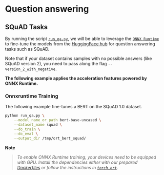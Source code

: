 <!---
Copyright 2022 The HuggingFace Team. All rights reserved.

Licensed under the Apache License, Version 2.0 (the "License");
you may not use this file except in compliance with the License.
You may obtain a copy of the License at

    http://www.apache.org/licenses/LICENSE-2.0

Unless required by applicable law or agreed to in writing, software
distributed under the License is distributed on an "AS IS" BASIS,
WITHOUT WARRANTIES OR CONDITIONS OF ANY KIND, either express or implied.
See the License for the specific language governing permissions and
limitations under the License.
-->

# Question answering

## SQuAD Tasks

By running the script [`run_qa.py`](https://github.com/huggingface/optimum/blob/main/examples/onnxruntime/training/question-answering/run_qa.py),
we will be able to leverage the [`ONNX Runtime`](https://github.com/microsoft/onnxruntime) to fine-tune the models from the 
[HuggingFace hub](https://huggingface.co/models) for question answering tasks such as SQuAD.  

Note that if your dataset contains samples with no possible answers (like SQuAD version 2), you need to pass along 
the flag `--version_2_with_negative`.  

__The following example applies the acceleration features powered by ONNX Runtime.__


### Onnxruntime Training

The following example fine-tunes a BERT on the SQuAD 1.0 dataset.

```bash
python run_qa.py \
    --model_name_or_path bert-base-uncased \
    --dataset_name squad \
    --do_train \
    --do_eval \
    --output_dir /tmp/ort_bert_squad/
```

__Note__   
> *To enable ONNX Runtime training, your devices need to be equipped with GPU. Install the dependencies either with our prepared*
*[Dockerfiles](https://github.com/huggingface/optimum/blob/main/examples/onnxruntime/training/docker/) or follow the instructions* 
*in [`torch_ort`](https://github.com/pytorch/ort/blob/main/torch_ort/docker/README.md).*  